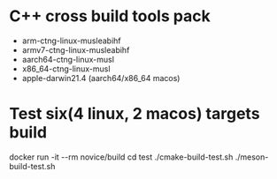 ﻿# C++ cross build tools pack

- arm-ctng-linux-musleabihf
- armv7-ctng-linux-musleabihf
- aarch64-ctng-linux-musl
- x86_64-ctng-linux-musl
- apple-darwin21.4 (aarch64/x86_64 macos)


# Test six(4 linux, 2 macos) targets build

docker run -it --rm novice/build
cd test
./cmake-build-test.sh
./meson-build-test.sh

